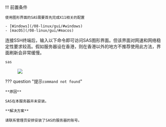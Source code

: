 !!! 前置条件

	使用图形界面的SAS需要首先完成X11相关的配置
	
	- [Windows](/08-linux/gui/#windows)
	- [macOS](/08-linux/gui/#macos)

连接SSH终端后，输入以下命令即可访问SAS图形界面。但该界面对网速和网络稳定性要求较高。假如服务器设在香港，则在香港以外的地方不推荐使用此方法，界面刷新会非常缓慢。

```bash
sas
```

<figure><img src="/assets/sas-gui.png"></figure>

??? question "提示`command not found`"
	
	**原因**
	
	SAS在本服务器并未安装。
	
	**解决方案**
	
	请联系管理员安排安装了SAS的服务器的账号。
